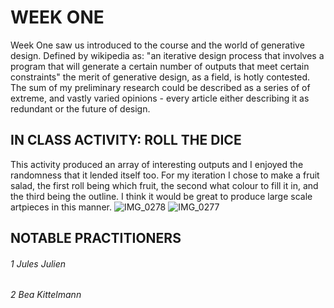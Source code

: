 # WEEK ONE 
Week One saw us introduced to the course and the world of generative design. Defined by wikipedia as: "an iterative design process that involves a program that will generate a certain number of outputs that meet certain constraints" the merit of generative design, as a field, is hotly contested.  The sum of my preliminary research could be described as a series of of extreme, and vastly varied opinions - every article either describing it as redundant or the future of design. 

## IN CLASS ACTIVITY: ROLL THE DICE

This activity produced an array of interesting outputs and I enjoyed the randomness that it lended itself too. For my iteration I chose to make a fruit salad, the first roll being which fruit, the second what colour to fill it in, and the third being the outline. I think it would be great to produce large scale artpieces in this manner. 
![IMG_0278](https://user-images.githubusercontent.com/68723190/96999270-a39e7480-1580-11eb-9646-b3a77f7d47c9.JPG)
![IMG_0277](https://user-images.githubusercontent.com/68723190/96999292-aa2cec00-1580-11eb-8560-739839645786.JPG)

## NOTABLE PRACTITIONERS 
###### 1 Jules Julien 

###### 2 Bea Kittelmann
